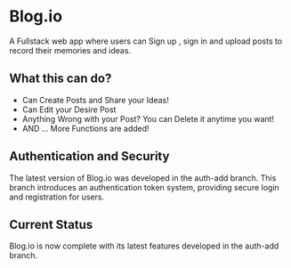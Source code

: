 # Blog.io

A Fullstack web app where users can Sign up , sign in and upload posts to record their memories and ideas. 

## What this can do?
<ul>
  <li>Can Create Posts and Share your Ideas!</li>
  <li>Can Edit your Desire Post</li>
  <li>Anything Wrong with your Post? You can Delete it anytime you want!</li>
  <li>AND ... More Functions are added!</li>
</ul>

## Authentication and Security
The latest version of Blog.io was developed in the auth-add branch. This branch introduces an authentication token system, providing secure login and registration for users.

## Current Status
Blog.io is now complete with its latest features developed in the auth-add branch. 
